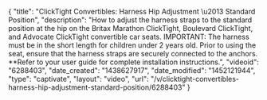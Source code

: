 {
    "title": "ClickTight Convertibles: Harness Hip Adjustment \u2013 Standard Position",
    "description": "How to adjust the harness straps to the standard position at the hip on the Britax Marathon ClickTight, Boulevard ClickTight, and Advocate ClickTight convertible car seats. IMPORTANT: The harness must be in the short length for children under 2 years old. Prior to using the seat, ensure that the harness straps are securely connected to the anchors. **Refer to your user guide for complete installation instructions.",
    "videoid": "6288403",
    "date_created": "1438627917",
    "date_modified": "1452121944",
    "type": "captivate",
    "layout": "video",
    "url": "\/v\/clicktight-convertibles-harness-hip-adjustment-standard-position\/6288403"
}